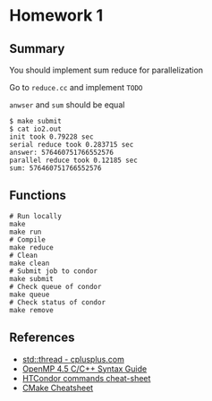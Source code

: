 # Homework 1

## Summary

You should implement sum reduce for parallelization

Go to `reduce.cc` and implement `TODO`

`anwser` and `sum` should be equal

```
$ make submit
$ cat io2.out
init took 0.79228 sec
serial reduce took 0.283715 sec
answer: 576460751766552576
parallel reduce took 0.12185 sec
sum: 576460751766552576
```

## Functions

```
# Run locally
make
make run
# Compile
make reduce
# Clean
make clean
# Submit job to condor
make submit
# Check queue of condor
make queue
# Check status of condor
make remove
```

## References

- [std::thread - cplusplus.com](http://www.cplusplus.com/reference/thread/thread/)
- [OpenMP 4.5 C/C++ Syntax Guide](https://www.openmp.org/wp-content/uploads/OpenMP-4.5-1115-CPP-web.pdf)
- [HTCondor commands cheat-sheet](https://raggleton.github.io/condor-cheatsheet/)
- [CMake Cheatsheet](https://github.com/mortennobel/CMake-Cheatsheet/blob/master/CMake_Cheatsheet.pdf)
